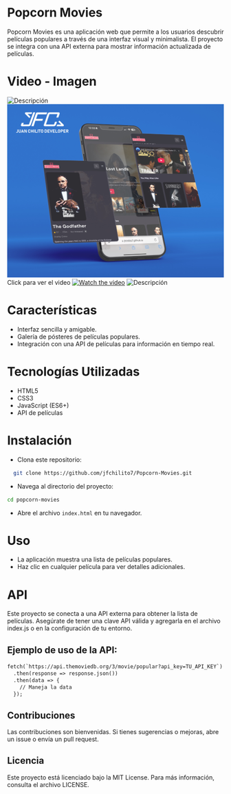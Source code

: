# Popcorn Movies

Popcorn Movies es una aplicación web que permite a los usuarios descubrir películas populares a través de una interfaz visual y minimalista. El proyecto se integra con una API externa para mostrar información actualizada de películas.

# Video - Imagen

![Descripción](assets/docs/mockup3.png)
![Descripción](assets/docs/MOCKUP1.jpeg)
Click para ver el video
[![Watch the video](assets/docs/img1.png)](https://youtu.be/3LcBXYVA_WE)
![Descripción](assets/docs/img2.png)

# Características

- Interfaz sencilla y amigable.
- Galería de pósteres de películas populares.
- Integración con una API de películas para información en tiempo real.

# Tecnologías Utilizadas

- HTML5
- CSS3
- JavaScript (ES6+)
- API de películas

# Instalación

- Clona este repositorio:

```bash
  git clone https://github.com/jfchilito7/Popcorn-Movies.git

```

- Navega al directorio del proyecto:

```bash
cd popcorn-movies

```

- Abre el archivo `index.html` en tu navegador.

# Uso

- La aplicación muestra una lista de películas populares.
- Haz clic en cualquier película para ver detalles adicionales.

# API

Este proyecto se conecta a una API externa para obtener la lista de películas. Asegúrate de tener una clave API válida y agregarla en el archivo index.js o en la configuración de tu entorno.

## Ejemplo de uso de la API:

```
fetch(`https://api.themoviedb.org/3/movie/popular?api_key=TU_API_KEY`)
  .then(response => response.json())
  .then(data => {
    // Maneja la data
  });
```

## Contribuciones

Las contribuciones son bienvenidas. Si tienes sugerencias o mejoras, abre un issue o envía un pull request.

## Licencia

Este proyecto está licenciado bajo la MIT License. Para más información, consulta el archivo LICENSE.
